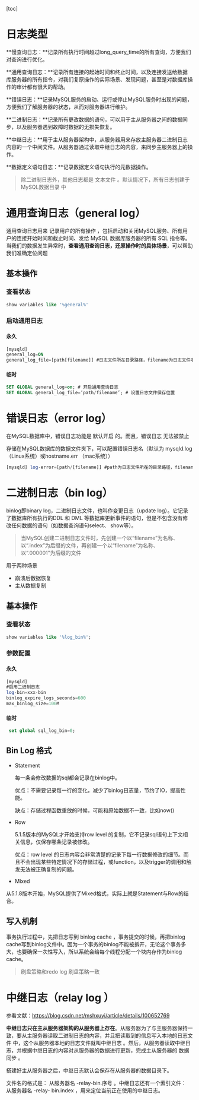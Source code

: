 [toc]

# 日志类型

**慢查询日志：**记录所有执行时间超过long_query_time的所有查询，方便我们对查询进行优化。

**通用查询日志：**记录所有连接的起始时间和终止时间，以及连接发送给数据库服务器的所有指令，对我们复原操作的实际场景、发现问题，甚至是对数据库操作的审计都有很大的帮助。

**错误日志：**记录MySQL服务的启动、运行或停止MySQL服务时出现的问题，方便我们了解服务器的状态，从而对服务器进行维护。

**二进制日志：**记录所有更改数据的语句，可以用于主从服务器之间的数据同步，以及服务器遇到故障时数据的无损失恢复。

**中继日志：**用于主从服务器架构中，从服务器用来存放主服务器二进制日志内容的一个中间文件。从服务器通过读取中继日志的内容，来同步主服务器上的操作。

**数据定义语句日志：**记录数据定义语句执行的元数据操作。

> 除二进制日志外，其他日志都是 文本文件 。默认情况下，所有日志创建于 MySQL数据目录 中



# 通用查询日志（general log）

通用查询日志用来 记录用户的所有操作 ，包括启动和关闭MySQL服务、所有用户的连接开始时间和截止时间、发给 MySQL 数据库服务器的所有 SQL 指令等。当我们的数据发生异常时，**查看通用查询日志，还原操作时的具体场景**，可以帮助我们准确定位问题

## 基本操作

### 查看状态

```sql
show variables like '%general%'
```

### 启动通用日志

#### 永久

```sql
[mysqld] 
general_log=ON 
general_log_file=[path[filename]] #日志文件所在目录路径，filename为日志文件名
```

#### 临时

```sql
SET GLOBAL general_log=on; # 开启通用查询日志
SET GLOBAL general_log_file=’path/filename’; # 设置日志文件保存位置
```



# 错误日志（error log）

在MySQL数据库中，错误日志功能是 默认开启 的。而且，错误日志 无法被禁止

存储在MySQL数据库的数据文件夹下，可以配置错误日志名（默认为 mysqld.log （Linux系统）或hostname.err （mac系统））

```sql
[mysqld] log-error=[path/[filename]] #path为日志文件所在的目录路径，filename为日志文件名
```



# 二进制日志（bin log）

binlog即binary log，二进制日志文件，也叫作变更日志（update log）。它记录了数据库所有执行的DDL 和 DML 等数据库更新事件的语句，但是不包含没有修改任何数据的语句（如数据查询语句select、 show等）。

> 当MySQL创建二进制日志文件时，先创建一个以“filename”为名称、以“.index”为后缀的文件，再创建一个以“filename”为名称、以“.000001”为后缀的文件

用于两种场景

- 崩溃后数据恢复
- 主从数据复制

## 基本操作

### 查看状态

```sql
show variables like '%log_bin%';
```

### 参数配置

#### 永久

```sql
[mysqld] 
#启用二进制日志 
log-bin=xxx-bin 
binlog_expire_logs_seconds=600 
max_binlog_size=100M
```

#### 临时

```sql
 set global sql_log_bin=0;
```



## Bin Log 格式

- Statement

  每一条会修改数据的sql都会记录在binlog中。

  优点：不需要记录每一行的变化，减少了binlog日志量，节约了IO，提高性能。

  缺点：存储过程函数重放的时候，可能和原始数据不一致，比如now()

- Row 

  5.1.5版本的MySQL才开始支持row level 的复制，它不记录sql语句上下文相关信息，仅保存哪条记录被修改。

  优点：row level 的日志内容会非常清楚的记录下每一行数据修改的细节。而且不会出现某些特定情况下的存储过程，或function，以及trigger的调用和触发无法被正确复制的问题。

- Mixed 

从5.1.8版本开始，MySQL提供了Mixed格式，实际上就是Statement与Row的结合。



## 写入机制

事务执行过程中，先把日志写到 binlog cache ，事务提交的时候，再把binlog cache写到binlog文件中。因为一个事务的binlog不能被拆开，无论这个事务多大，也要确保一次性写入，所以系统会给每个线程分配一个块内存作为binlog cache。

>  刷盘策略和redo log 刷盘策略一致



# 中继日志（relay log ）

参看文献：https://blog.csdn.net/mshxuyi/article/details/100652769

**中继日志只在主从服务器架构的从服务器上存在**。从服务器为了与主服务器保持一致，要从主服务器读取二进制日志的内容，并且把读取到的信息写入本地的日志文件 中，这个从服务器本地的日志文件就叫中继日志 。然后，从服务器读取中继日志，并根据中继日志的内容对从服务器的数据进行更新，完成主从服务器的 数据同步 。

搭建好主从服务器之后，中继日志默认会保存在从服务器的数据目录下。

文件名的格式是： 从服务器名 -relay-bin.序号 。中继日志还有一个索引文件： 从服务器名 -relay- bin.index ，用来定位当前正在使用的中继日志。
